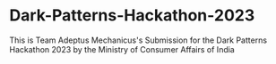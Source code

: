 # Dark-Patterns-Hackathon-2023
This is Team Adeptus Mechanicus's Submission for the Dark Patterns Hackathon 2023 by the Ministry of Consumer Affairs of India
